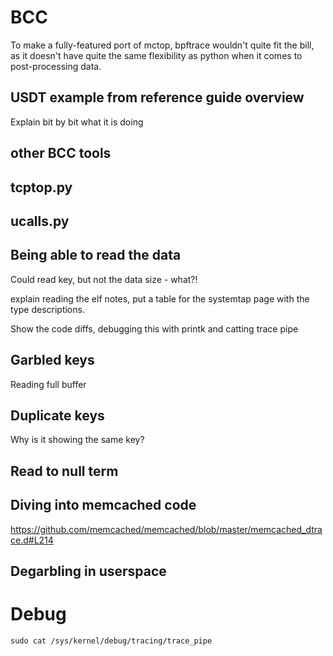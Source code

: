 # BCC

To make a fully-featured port of mctop, bpftrace wouldn't quite fit the bill,
as it doesn't have quite the same flexibility as python when it comes to
post-processing data.

## USDT example from reference guide overview

Explain bit by bit what it is doing

## other BCC tools 

## tcptop.py

## ucalls.py

## Being able to read the data

Could read key, but not the data size - what?!

explain reading the elf notes, put a table for the systemtap page with the
type descriptions.

Show the code diffs, debugging this with printk and catting trace pipe

## Garbled keys

Reading full buffer

## Duplicate keys

Why is it showing the same key?

## Read to null term

## Diving into memcached code

https://github.com/memcached/memcached/blob/master/memcached_dtrace.d#L214



## Degarbling in userspace

# Debug

```
sudo cat /sys/kernel/debug/tracing/trace_pipe
```
